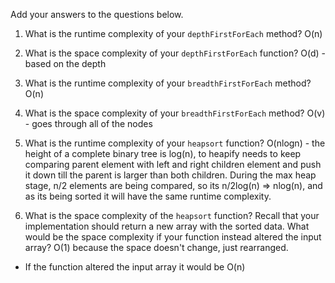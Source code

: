 Add your answers to the questions below.

1. What is the runtime complexity of your `depthFirstForEach` method?
O(n)

2. What is the space complexity of your `depthFirstForEach` function?
O(d) - based on the depth

3. What is the runtime complexity of your `breadthFirstForEach` method?
O(n) 

4. What is the space complexity of your `breadthFirstForEach` method? 
O(v) - goes through all of the nodes

5. What is the runtime complexity of your `heapsort` function?
O(nlogn) - the height of a complete binary tree is log(n), to heapify needs to keep comparing parent element with left and right children element and push it down till the parent is larger than both children. During the max heap stage, n/2 elements are being compared, so its n/2log(n) => nlog(n), and as its being sorted it will have the same runtime complexity.

6. What is the space complexity of the `heapsort` function? Recall that your implementation should return a new array with the sorted data. What would be the space complexity if your function instead altered the input array?
O(1) because the space doesn't change, just rearranged.

- If the function altered the input array it would be O(n)
